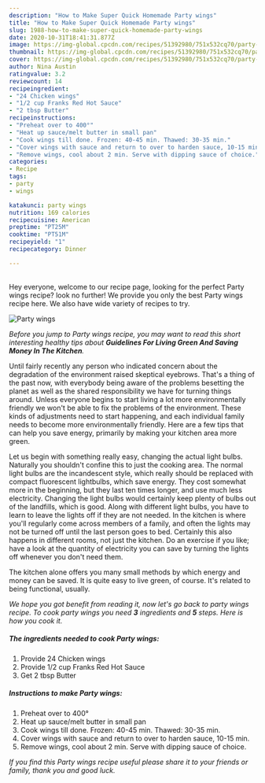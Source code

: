 ```yaml
---
description: "How to Make Super Quick Homemade Party wings"
title: "How to Make Super Quick Homemade Party wings"
slug: 1988-how-to-make-super-quick-homemade-party-wings
date: 2020-10-31T18:41:31.877Z
image: https://img-global.cpcdn.com/recipes/51392980/751x532cq70/party-wings-recipe-main-photo.jpg
thumbnail: https://img-global.cpcdn.com/recipes/51392980/751x532cq70/party-wings-recipe-main-photo.jpg
cover: https://img-global.cpcdn.com/recipes/51392980/751x532cq70/party-wings-recipe-main-photo.jpg
author: Nina Austin
ratingvalue: 3.2
reviewcount: 14
recipeingredient:
- "24 Chicken wings"
- "1/2 cup Franks Red Hot Sauce"
- "2 tbsp Butter"
recipeinstructions:
- "Preheat over to 400°"
- "Heat up sauce/melt butter in small pan"
- "Cook wings till done. Frozen: 40-45 min. Thawed: 30-35 min."
- "Cover wings with sauce and return to over to harden sauce, 10-15 min."
- "Remove wings, cool about 2 min. Serve with dipping sauce of choice."
categories:
- Recipe
tags:
- party
- wings

katakunci: party wings 
nutrition: 169 calories
recipecuisine: American
preptime: "PT25M"
cooktime: "PT51M"
recipeyield: "1"
recipecategory: Dinner

---
```

<br>
Hey everyone, welcome to our recipe page, looking for the perfect Party wings recipe? look no further! We provide you only the best Party wings recipe here. We also have wide variety of recipes to try.
<br>


![Party wings](https://img-global.cpcdn.com/recipes/51392980/751x532cq70/party-wings-recipe-main-photo.jpg)

<i>Before you jump to Party wings recipe, you may want to read this short interesting healthy tips about 
<strong>Guidelines For Living Green And Saving Money In The Kitchen</strong>.</i>
</br>

Until fairly recently any person who indicated concern about the degradation of the environment raised skeptical eyebrows. That's a thing of the past now, with everybody being aware of the problems besetting the planet as well as the shared responsibility we have for turning things around. Unless everyone begins to start living a lot more environmentally friendly we won't be able to fix the problems of the environment. These kinds of adjustments need to start happening, and each individual family needs to become more environmentally friendly. Here are a few tips that can help you save energy, primarily by making your kitchen area more green.

Let us begin with something really easy, changing the actual light bulbs. Naturally you shouldn't confine this to just the cooking area. The normal light bulbs are the incandescent style, which really should be replaced with compact fluorescent lightbulbs, which save energy. They cost somewhat more in the beginning, but they last ten times longer, and use much less electricity. Changing the light bulbs would certainly keep plenty of bulbs out of the landfills, which is good. Along with different light bulbs, you have to learn to leave the lights off if they are not needed. In the kitchen is where you'll regularly come across members of a family, and often the lights may not be turned off until the last person goes to bed. Certainly this also happens in different rooms, not just the kitchen. Do an exercise if you like; have a look at the quantity of electricity you can save by turning the lights off whenever you don't need them.

The kitchen alone offers you many small methods by which energy and money can be saved. It is quite easy to live green, of course. It's related to being functional, usually.


<i>We hope you got benefit from reading it, now let's go back to party wings recipe. To cook party wings you need <strong>3</strong> ingredients and <strong>5</strong> steps. Here is how you cook it.
</i>

##### The ingredients needed to cook Party wings:

1. Provide 24 Chicken wings
1. Provide 1/2 cup Franks Red Hot Sauce
1. Get 2 tbsp Butter


##### Instructions to make Party wings:

1. Preheat over to 400°
1. Heat up sauce/melt butter in small pan
1. Cook wings till done. Frozen: 40-45 min. Thawed: 30-35 min.
1. Cover wings with sauce and return to over to harden sauce, 10-15 min.
1. Remove wings, cool about 2 min. Serve with dipping sauce of choice.


<i>If you find this Party wings recipe useful please share it to your friends or family, thank you and good luck.</i>
